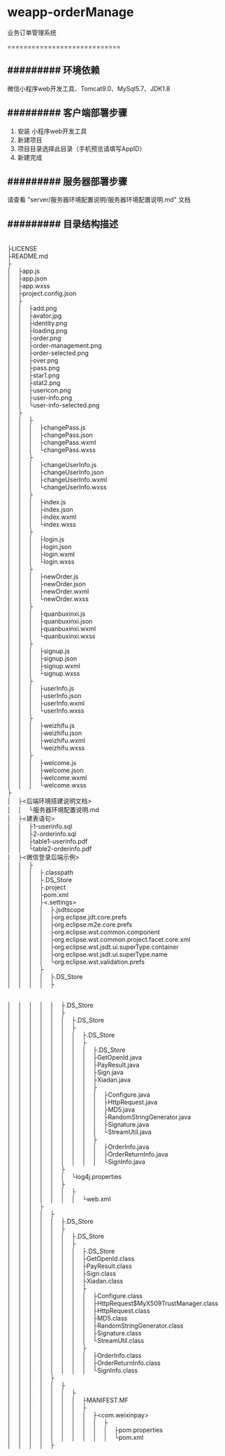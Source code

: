 # weapp-orderManage
业务订单管理系统

============================



## ######### 环境依赖
微信小程序web开发工具、Tomcat9.0、MySql5.7、JDK1.8

## ######### 客户端部署步骤
1. 安装 小程序web开发工具
2. 新建项目
3. 项目目录选择此目录（手机预览请填写AppID）
4. 新建完成

## ######### 服务器部署步骤
请查看 "server/服务器环境配置说明/服务器环境配置说明.md" 文档


## ######### 目录结构描述
> <weapp-orderManage>
<br>├LICENSE
<br>├README.md
<br>├<client>
<br>│&nbsp;&nbsp;&nbsp;&nbsp;├app.js
<br>│&nbsp;&nbsp;&nbsp;&nbsp;├app.json
<br>│&nbsp;&nbsp;&nbsp;&nbsp;├app.wxss
<br>│&nbsp;&nbsp;&nbsp;&nbsp;├project.config.json
<br>│&nbsp;&nbsp;&nbsp;&nbsp;├<images>
<br>│&nbsp;&nbsp;&nbsp;&nbsp;│&nbsp;&nbsp;&nbsp;&nbsp;├add.png
<br>│&nbsp;&nbsp;&nbsp;&nbsp;│&nbsp;&nbsp;&nbsp;&nbsp;├avator.jpg
<br>│&nbsp;&nbsp;&nbsp;&nbsp;│&nbsp;&nbsp;&nbsp;&nbsp;├identity.png
<br>│&nbsp;&nbsp;&nbsp;&nbsp;│&nbsp;&nbsp;&nbsp;&nbsp;├loading.png
<br>│&nbsp;&nbsp;&nbsp;&nbsp;│&nbsp;&nbsp;&nbsp;&nbsp;├order.png
<br>│&nbsp;&nbsp;&nbsp;&nbsp;│&nbsp;&nbsp;&nbsp;&nbsp;├order-management.png
<br>│&nbsp;&nbsp;&nbsp;&nbsp;│&nbsp;&nbsp;&nbsp;&nbsp;├order-selected.png
<br>│&nbsp;&nbsp;&nbsp;&nbsp;│&nbsp;&nbsp;&nbsp;&nbsp;├over.png
<br>│&nbsp;&nbsp;&nbsp;&nbsp;│&nbsp;&nbsp;&nbsp;&nbsp;├pass.png
<br>│&nbsp;&nbsp;&nbsp;&nbsp;│&nbsp;&nbsp;&nbsp;&nbsp;├star1.png
<br>│&nbsp;&nbsp;&nbsp;&nbsp;│&nbsp;&nbsp;&nbsp;&nbsp;├stat2.png
<br>│&nbsp;&nbsp;&nbsp;&nbsp;│&nbsp;&nbsp;&nbsp;&nbsp;├usericon.png
<br>│&nbsp;&nbsp;&nbsp;&nbsp;│&nbsp;&nbsp;&nbsp;&nbsp;├user-info.png
<br>│&nbsp;&nbsp;&nbsp;&nbsp;│&nbsp;&nbsp;&nbsp;&nbsp;└user-info-selected.png
<br>│&nbsp;&nbsp;&nbsp;&nbsp;├<pages>
<br>│&nbsp;&nbsp;&nbsp;&nbsp;│&nbsp;&nbsp;&nbsp;&nbsp;├<changePass>
<br>│&nbsp;&nbsp;&nbsp;&nbsp;│&nbsp;&nbsp;&nbsp;&nbsp;│&nbsp;&nbsp;&nbsp;&nbsp;├changePass.js
<br>│&nbsp;&nbsp;&nbsp;&nbsp;│&nbsp;&nbsp;&nbsp;&nbsp;│&nbsp;&nbsp;&nbsp;&nbsp;├changePass.json
<br>│&nbsp;&nbsp;&nbsp;&nbsp;│&nbsp;&nbsp;&nbsp;&nbsp;│&nbsp;&nbsp;&nbsp;&nbsp;├changePass.wxml
<br>│&nbsp;&nbsp;&nbsp;&nbsp;│&nbsp;&nbsp;&nbsp;&nbsp;│&nbsp;&nbsp;&nbsp;&nbsp;└changePass.wxss
<br>│&nbsp;&nbsp;&nbsp;&nbsp;│&nbsp;&nbsp;&nbsp;&nbsp;├<changeUserInfo>
<br>│&nbsp;&nbsp;&nbsp;&nbsp;│&nbsp;&nbsp;&nbsp;&nbsp;│&nbsp;&nbsp;&nbsp;&nbsp;├changeUserInfo.js
<br>│&nbsp;&nbsp;&nbsp;&nbsp;│&nbsp;&nbsp;&nbsp;&nbsp;│&nbsp;&nbsp;&nbsp;&nbsp;├changeUserInfo.json
<br>│&nbsp;&nbsp;&nbsp;&nbsp;│&nbsp;&nbsp;&nbsp;&nbsp;│&nbsp;&nbsp;&nbsp;&nbsp;├changeUserInfo.wxml
<br>│&nbsp;&nbsp;&nbsp;&nbsp;│&nbsp;&nbsp;&nbsp;&nbsp;│&nbsp;&nbsp;&nbsp;&nbsp;└changeUserInfo.wxss
<br>│&nbsp;&nbsp;&nbsp;&nbsp;│&nbsp;&nbsp;&nbsp;&nbsp;├<index>
<br>│&nbsp;&nbsp;&nbsp;&nbsp;│&nbsp;&nbsp;&nbsp;&nbsp;│&nbsp;&nbsp;&nbsp;&nbsp;├index.js
<br>│&nbsp;&nbsp;&nbsp;&nbsp;│&nbsp;&nbsp;&nbsp;&nbsp;│&nbsp;&nbsp;&nbsp;&nbsp;├index.json
<br>│&nbsp;&nbsp;&nbsp;&nbsp;│&nbsp;&nbsp;&nbsp;&nbsp;│&nbsp;&nbsp;&nbsp;&nbsp;├index.wxml
<br>│&nbsp;&nbsp;&nbsp;&nbsp;│&nbsp;&nbsp;&nbsp;&nbsp;│&nbsp;&nbsp;&nbsp;&nbsp;└index.wxss
<br>│&nbsp;&nbsp;&nbsp;&nbsp;│&nbsp;&nbsp;&nbsp;&nbsp;├<login>
<br>│&nbsp;&nbsp;&nbsp;&nbsp;│&nbsp;&nbsp;&nbsp;&nbsp;│&nbsp;&nbsp;&nbsp;&nbsp;├login.js
<br>│&nbsp;&nbsp;&nbsp;&nbsp;│&nbsp;&nbsp;&nbsp;&nbsp;│&nbsp;&nbsp;&nbsp;&nbsp;├login.json
<br>│&nbsp;&nbsp;&nbsp;&nbsp;│&nbsp;&nbsp;&nbsp;&nbsp;│&nbsp;&nbsp;&nbsp;&nbsp;├login.wxml
<br>│&nbsp;&nbsp;&nbsp;&nbsp;│&nbsp;&nbsp;&nbsp;&nbsp;│&nbsp;&nbsp;&nbsp;&nbsp;└login.wxss
<br>│&nbsp;&nbsp;&nbsp;&nbsp;│&nbsp;&nbsp;&nbsp;&nbsp;├<newOrder>
<br>│&nbsp;&nbsp;&nbsp;&nbsp;│&nbsp;&nbsp;&nbsp;&nbsp;│&nbsp;&nbsp;&nbsp;&nbsp;├newOrder.js
<br>│&nbsp;&nbsp;&nbsp;&nbsp;│&nbsp;&nbsp;&nbsp;&nbsp;│&nbsp;&nbsp;&nbsp;&nbsp;├newOrder.json
<br>│&nbsp;&nbsp;&nbsp;&nbsp;│&nbsp;&nbsp;&nbsp;&nbsp;│&nbsp;&nbsp;&nbsp;&nbsp;├newOrder.wxml
<br>│&nbsp;&nbsp;&nbsp;&nbsp;│&nbsp;&nbsp;&nbsp;&nbsp;│&nbsp;&nbsp;&nbsp;&nbsp;└newOrder.wxss
<br>│&nbsp;&nbsp;&nbsp;&nbsp;│&nbsp;&nbsp;&nbsp;&nbsp;├<quanbuxinxi>
<br>│&nbsp;&nbsp;&nbsp;&nbsp;│&nbsp;&nbsp;&nbsp;&nbsp;│&nbsp;&nbsp;&nbsp;&nbsp;├quanbuxinxi.js
<br>│&nbsp;&nbsp;&nbsp;&nbsp;│&nbsp;&nbsp;&nbsp;&nbsp;│&nbsp;&nbsp;&nbsp;&nbsp;├quanbuxinxi.json
<br>│&nbsp;&nbsp;&nbsp;&nbsp;│&nbsp;&nbsp;&nbsp;&nbsp;│&nbsp;&nbsp;&nbsp;&nbsp;├quanbuxinxi.wxml
<br>│&nbsp;&nbsp;&nbsp;&nbsp;│&nbsp;&nbsp;&nbsp;&nbsp;│&nbsp;&nbsp;&nbsp;&nbsp;└quanbuxinxi.wxss
<br>│&nbsp;&nbsp;&nbsp;&nbsp;│&nbsp;&nbsp;&nbsp;&nbsp;├<signup>
<br>│&nbsp;&nbsp;&nbsp;&nbsp;│&nbsp;&nbsp;&nbsp;&nbsp;│&nbsp;&nbsp;&nbsp;&nbsp;├signup.js
<br>│&nbsp;&nbsp;&nbsp;&nbsp;│&nbsp;&nbsp;&nbsp;&nbsp;│&nbsp;&nbsp;&nbsp;&nbsp;├signup.json
<br>│&nbsp;&nbsp;&nbsp;&nbsp;│&nbsp;&nbsp;&nbsp;&nbsp;│&nbsp;&nbsp;&nbsp;&nbsp;├signup.wxml
<br>│&nbsp;&nbsp;&nbsp;&nbsp;│&nbsp;&nbsp;&nbsp;&nbsp;│&nbsp;&nbsp;&nbsp;&nbsp;└signup.wxss
<br>│&nbsp;&nbsp;&nbsp;&nbsp;│&nbsp;&nbsp;&nbsp;&nbsp;├<userInfo>
<br>│&nbsp;&nbsp;&nbsp;&nbsp;│&nbsp;&nbsp;&nbsp;&nbsp;│&nbsp;&nbsp;&nbsp;&nbsp;├userInfo.js
<br>│&nbsp;&nbsp;&nbsp;&nbsp;│&nbsp;&nbsp;&nbsp;&nbsp;│&nbsp;&nbsp;&nbsp;&nbsp;├userInfo.json
<br>│&nbsp;&nbsp;&nbsp;&nbsp;│&nbsp;&nbsp;&nbsp;&nbsp;│&nbsp;&nbsp;&nbsp;&nbsp;├userInfo.wxml
<br>│&nbsp;&nbsp;&nbsp;&nbsp;│&nbsp;&nbsp;&nbsp;&nbsp;│&nbsp;&nbsp;&nbsp;&nbsp;└userInfo.wxss
<br>│&nbsp;&nbsp;&nbsp;&nbsp;│&nbsp;&nbsp;&nbsp;&nbsp;├<weizhifu>
<br>│&nbsp;&nbsp;&nbsp;&nbsp;│&nbsp;&nbsp;&nbsp;&nbsp;│&nbsp;&nbsp;&nbsp;&nbsp;├weizhifu.js
<br>│&nbsp;&nbsp;&nbsp;&nbsp;│&nbsp;&nbsp;&nbsp;&nbsp;│&nbsp;&nbsp;&nbsp;&nbsp;├weizhifu.json
<br>│&nbsp;&nbsp;&nbsp;&nbsp;│&nbsp;&nbsp;&nbsp;&nbsp;│&nbsp;&nbsp;&nbsp;&nbsp;├weizhifu.wxml
<br>│&nbsp;&nbsp;&nbsp;&nbsp;│&nbsp;&nbsp;&nbsp;&nbsp;│&nbsp;&nbsp;&nbsp;&nbsp;└weizhifu.wxss
<br>│&nbsp;&nbsp;&nbsp;&nbsp;│&nbsp;&nbsp;&nbsp;&nbsp;├<welcome>
<br>│&nbsp;&nbsp;&nbsp;&nbsp;│&nbsp;&nbsp;&nbsp;&nbsp;│&nbsp;&nbsp;&nbsp;&nbsp;├welcome.js
<br>│&nbsp;&nbsp;&nbsp;&nbsp;│&nbsp;&nbsp;&nbsp;&nbsp;│&nbsp;&nbsp;&nbsp;&nbsp;├welcome.json
<br>│&nbsp;&nbsp;&nbsp;&nbsp;│&nbsp;&nbsp;&nbsp;&nbsp;│&nbsp;&nbsp;&nbsp;&nbsp;├welcome.wxml
<br>│&nbsp;&nbsp;&nbsp;&nbsp;│&nbsp;&nbsp;&nbsp;&nbsp;│&nbsp;&nbsp;&nbsp;&nbsp;└welcome.wxss
<br>├<server>
<br>│&nbsp;&nbsp;&nbsp;&nbsp;├<后端环境搭建说明文档>
<br>│&nbsp;&nbsp;&nbsp;&nbsp;│&nbsp;&nbsp;&nbsp;&nbsp;└服务器环境配置说明.md
<br>│&nbsp;&nbsp;&nbsp;&nbsp;├<建表语句>
<br>│&nbsp;&nbsp;&nbsp;&nbsp;│&nbsp;&nbsp;&nbsp;&nbsp;├1-userinfo.sql
<br>│&nbsp;&nbsp;&nbsp;&nbsp;│&nbsp;&nbsp;&nbsp;&nbsp;├2-orderinfo.sql
<br>│&nbsp;&nbsp;&nbsp;&nbsp;│&nbsp;&nbsp;&nbsp;&nbsp;├table1-userinfo.pdf
<br>│&nbsp;&nbsp;&nbsp;&nbsp;│&nbsp;&nbsp;&nbsp;&nbsp;└table2-orderinfo.pdf
<br>│&nbsp;&nbsp;&nbsp;&nbsp;├<微信登录后端示例>
<br>│&nbsp;&nbsp;&nbsp;&nbsp;│&nbsp;&nbsp;&nbsp;&nbsp;├<weixinpay>
<br>│&nbsp;&nbsp;&nbsp;&nbsp;│&nbsp;&nbsp;&nbsp;&nbsp;│&nbsp;&nbsp;&nbsp;&nbsp;├.classpath
<br>│&nbsp;&nbsp;&nbsp;&nbsp;│&nbsp;&nbsp;&nbsp;&nbsp;│&nbsp;&nbsp;&nbsp;&nbsp;├.DS_Store
<br>│&nbsp;&nbsp;&nbsp;&nbsp;│&nbsp;&nbsp;&nbsp;&nbsp;│&nbsp;&nbsp;&nbsp;&nbsp;├.project
<br>│&nbsp;&nbsp;&nbsp;&nbsp;│&nbsp;&nbsp;&nbsp;&nbsp;│&nbsp;&nbsp;&nbsp;&nbsp;├pom.xml
<br>│&nbsp;&nbsp;&nbsp;&nbsp;│&nbsp;&nbsp;&nbsp;&nbsp;│&nbsp;&nbsp;&nbsp;&nbsp;├<.settings>
<br>│&nbsp;&nbsp;&nbsp;&nbsp;│&nbsp;&nbsp;&nbsp;&nbsp;│&nbsp;&nbsp;&nbsp;&nbsp;│&nbsp;&nbsp;&nbsp;&nbsp;├.jsdtscope
<br>│&nbsp;&nbsp;&nbsp;&nbsp;│&nbsp;&nbsp;&nbsp;&nbsp;│&nbsp;&nbsp;&nbsp;&nbsp;│&nbsp;&nbsp;&nbsp;&nbsp;├org.eclipse.jdt.core.prefs
<br>│&nbsp;&nbsp;&nbsp;&nbsp;│&nbsp;&nbsp;&nbsp;&nbsp;│&nbsp;&nbsp;&nbsp;&nbsp;│&nbsp;&nbsp;&nbsp;&nbsp;├org.eclipse.m2e.core.prefs
<br>│&nbsp;&nbsp;&nbsp;&nbsp;│&nbsp;&nbsp;&nbsp;&nbsp;│&nbsp;&nbsp;&nbsp;&nbsp;│&nbsp;&nbsp;&nbsp;&nbsp;├org.eclipse.wst.common.component
<br>│&nbsp;&nbsp;&nbsp;&nbsp;│&nbsp;&nbsp;&nbsp;&nbsp;│&nbsp;&nbsp;&nbsp;&nbsp;│&nbsp;&nbsp;&nbsp;&nbsp;├org.eclipse.wst.common.project.facet.core.xml
<br>│&nbsp;&nbsp;&nbsp;&nbsp;│&nbsp;&nbsp;&nbsp;&nbsp;│&nbsp;&nbsp;&nbsp;&nbsp;│&nbsp;&nbsp;&nbsp;&nbsp;├org.eclipse.wst.jsdt.ui.superType.container
<br>│&nbsp;&nbsp;&nbsp;&nbsp;│&nbsp;&nbsp;&nbsp;&nbsp;│&nbsp;&nbsp;&nbsp;&nbsp;│&nbsp;&nbsp;&nbsp;&nbsp;├org.eclipse.wst.jsdt.ui.superType.name
<br>│&nbsp;&nbsp;&nbsp;&nbsp;│&nbsp;&nbsp;&nbsp;&nbsp;│&nbsp;&nbsp;&nbsp;&nbsp;│&nbsp;&nbsp;&nbsp;&nbsp;└org.eclipse.wst.validation.prefs
<br>│&nbsp;&nbsp;&nbsp;&nbsp;│&nbsp;&nbsp;&nbsp;&nbsp;│&nbsp;&nbsp;&nbsp;&nbsp;├<src>
<br>│&nbsp;&nbsp;&nbsp;&nbsp;│&nbsp;&nbsp;&nbsp;&nbsp;│&nbsp;&nbsp;&nbsp;&nbsp;│&nbsp;&nbsp;&nbsp;&nbsp;├.DS_Store
<br>│&nbsp;&nbsp;&nbsp;&nbsp;│&nbsp;&nbsp;&nbsp;&nbsp;│&nbsp;&nbsp;&nbsp;&nbsp;│&nbsp;&nbsp;&nbsp;&nbsp;├<main>
<br>│&nbsp;&nbsp;&nbsp;&nbsp;│&nbsp;&nbsp;&nbsp;&nbsp;│&nbsp;&nbsp;&nbsp;&nbsp;│&nbsp;&nbsp;&nbsp;&nbsp;│&nbsp;&nbsp;&nbsp;&nbsp;├.DS_Store
<br>│&nbsp;&nbsp;&nbsp;&nbsp;│&nbsp;&nbsp;&nbsp;&nbsp;│&nbsp;&nbsp;&nbsp;&nbsp;│&nbsp;&nbsp;&nbsp;&nbsp;│&nbsp;&nbsp;&nbsp;&nbsp;├<java>
<br>│&nbsp;&nbsp;&nbsp;&nbsp;│&nbsp;&nbsp;&nbsp;&nbsp;│&nbsp;&nbsp;&nbsp;&nbsp;│&nbsp;&nbsp;&nbsp;&nbsp;│&nbsp;&nbsp;&nbsp;&nbsp;│&nbsp;&nbsp;&nbsp;&nbsp;├.DS_Store
<br>│&nbsp;&nbsp;&nbsp;&nbsp;│&nbsp;&nbsp;&nbsp;&nbsp;│&nbsp;&nbsp;&nbsp;&nbsp;│&nbsp;&nbsp;&nbsp;&nbsp;│&nbsp;&nbsp;&nbsp;&nbsp;│&nbsp;&nbsp;&nbsp;&nbsp;├<com>
<br>│&nbsp;&nbsp;&nbsp;&nbsp;│&nbsp;&nbsp;&nbsp;&nbsp;│&nbsp;&nbsp;&nbsp;&nbsp;│&nbsp;&nbsp;&nbsp;&nbsp;│&nbsp;&nbsp;&nbsp;&nbsp;│&nbsp;&nbsp;&nbsp;&nbsp;│&nbsp;&nbsp;&nbsp;&nbsp;├.DS_Store
<br>│&nbsp;&nbsp;&nbsp;&nbsp;│&nbsp;&nbsp;&nbsp;&nbsp;│&nbsp;&nbsp;&nbsp;&nbsp;│&nbsp;&nbsp;&nbsp;&nbsp;│&nbsp;&nbsp;&nbsp;&nbsp;│&nbsp;&nbsp;&nbsp;&nbsp;│&nbsp;&nbsp;&nbsp;&nbsp;├<weixinpay>
<br>│&nbsp;&nbsp;&nbsp;&nbsp;│&nbsp;&nbsp;&nbsp;&nbsp;│&nbsp;&nbsp;&nbsp;&nbsp;│&nbsp;&nbsp;&nbsp;&nbsp;│&nbsp;&nbsp;&nbsp;&nbsp;│&nbsp;&nbsp;&nbsp;&nbsp;│&nbsp;&nbsp;&nbsp;&nbsp;│&nbsp;&nbsp;&nbsp;&nbsp;├.DS_Store
<br>│&nbsp;&nbsp;&nbsp;&nbsp;│&nbsp;&nbsp;&nbsp;&nbsp;│&nbsp;&nbsp;&nbsp;&nbsp;│&nbsp;&nbsp;&nbsp;&nbsp;│&nbsp;&nbsp;&nbsp;&nbsp;│&nbsp;&nbsp;&nbsp;&nbsp;│&nbsp;&nbsp;&nbsp;&nbsp;│&nbsp;&nbsp;&nbsp;&nbsp;├GetOpenId.java
<br>│&nbsp;&nbsp;&nbsp;&nbsp;│&nbsp;&nbsp;&nbsp;&nbsp;│&nbsp;&nbsp;&nbsp;&nbsp;│&nbsp;&nbsp;&nbsp;&nbsp;│&nbsp;&nbsp;&nbsp;&nbsp;│&nbsp;&nbsp;&nbsp;&nbsp;│&nbsp;&nbsp;&nbsp;&nbsp;│&nbsp;&nbsp;&nbsp;&nbsp;├PayResult.java
<br>│&nbsp;&nbsp;&nbsp;&nbsp;│&nbsp;&nbsp;&nbsp;&nbsp;│&nbsp;&nbsp;&nbsp;&nbsp;│&nbsp;&nbsp;&nbsp;&nbsp;│&nbsp;&nbsp;&nbsp;&nbsp;│&nbsp;&nbsp;&nbsp;&nbsp;│&nbsp;&nbsp;&nbsp;&nbsp;│&nbsp;&nbsp;&nbsp;&nbsp;├Sign.java
<br>│&nbsp;&nbsp;&nbsp;&nbsp;│&nbsp;&nbsp;&nbsp;&nbsp;│&nbsp;&nbsp;&nbsp;&nbsp;│&nbsp;&nbsp;&nbsp;&nbsp;│&nbsp;&nbsp;&nbsp;&nbsp;│&nbsp;&nbsp;&nbsp;&nbsp;│&nbsp;&nbsp;&nbsp;&nbsp;│&nbsp;&nbsp;&nbsp;&nbsp;├Xiadan.java
<br>│&nbsp;&nbsp;&nbsp;&nbsp;│&nbsp;&nbsp;&nbsp;&nbsp;│&nbsp;&nbsp;&nbsp;&nbsp;│&nbsp;&nbsp;&nbsp;&nbsp;│&nbsp;&nbsp;&nbsp;&nbsp;│&nbsp;&nbsp;&nbsp;&nbsp;│&nbsp;&nbsp;&nbsp;&nbsp;│&nbsp;&nbsp;&nbsp;&nbsp;├<common>
<br>│&nbsp;&nbsp;&nbsp;&nbsp;│&nbsp;&nbsp;&nbsp;&nbsp;│&nbsp;&nbsp;&nbsp;&nbsp;│&nbsp;&nbsp;&nbsp;&nbsp;│&nbsp;&nbsp;&nbsp;&nbsp;│&nbsp;&nbsp;&nbsp;&nbsp;│&nbsp;&nbsp;&nbsp;&nbsp;│&nbsp;&nbsp;&nbsp;&nbsp;│&nbsp;&nbsp;&nbsp;&nbsp;├Configure.java
<br>│&nbsp;&nbsp;&nbsp;&nbsp;│&nbsp;&nbsp;&nbsp;&nbsp;│&nbsp;&nbsp;&nbsp;&nbsp;│&nbsp;&nbsp;&nbsp;&nbsp;│&nbsp;&nbsp;&nbsp;&nbsp;│&nbsp;&nbsp;&nbsp;&nbsp;│&nbsp;&nbsp;&nbsp;&nbsp;│&nbsp;&nbsp;&nbsp;&nbsp;│&nbsp;&nbsp;&nbsp;&nbsp;├HttpRequest.java
<br>│&nbsp;&nbsp;&nbsp;&nbsp;│&nbsp;&nbsp;&nbsp;&nbsp;│&nbsp;&nbsp;&nbsp;&nbsp;│&nbsp;&nbsp;&nbsp;&nbsp;│&nbsp;&nbsp;&nbsp;&nbsp;│&nbsp;&nbsp;&nbsp;&nbsp;│&nbsp;&nbsp;&nbsp;&nbsp;│&nbsp;&nbsp;&nbsp;&nbsp;│&nbsp;&nbsp;&nbsp;&nbsp;├MD5.java
<br>│&nbsp;&nbsp;&nbsp;&nbsp;│&nbsp;&nbsp;&nbsp;&nbsp;│&nbsp;&nbsp;&nbsp;&nbsp;│&nbsp;&nbsp;&nbsp;&nbsp;│&nbsp;&nbsp;&nbsp;&nbsp;│&nbsp;&nbsp;&nbsp;&nbsp;│&nbsp;&nbsp;&nbsp;&nbsp;│&nbsp;&nbsp;&nbsp;&nbsp;│&nbsp;&nbsp;&nbsp;&nbsp;├RandomStringGenerator.java
<br>│&nbsp;&nbsp;&nbsp;&nbsp;│&nbsp;&nbsp;&nbsp;&nbsp;│&nbsp;&nbsp;&nbsp;&nbsp;│&nbsp;&nbsp;&nbsp;&nbsp;│&nbsp;&nbsp;&nbsp;&nbsp;│&nbsp;&nbsp;&nbsp;&nbsp;│&nbsp;&nbsp;&nbsp;&nbsp;│&nbsp;&nbsp;&nbsp;&nbsp;│&nbsp;&nbsp;&nbsp;&nbsp;├Signature.java
<br>│&nbsp;&nbsp;&nbsp;&nbsp;│&nbsp;&nbsp;&nbsp;&nbsp;│&nbsp;&nbsp;&nbsp;&nbsp;│&nbsp;&nbsp;&nbsp;&nbsp;│&nbsp;&nbsp;&nbsp;&nbsp;│&nbsp;&nbsp;&nbsp;&nbsp;│&nbsp;&nbsp;&nbsp;&nbsp;│&nbsp;&nbsp;&nbsp;&nbsp;│&nbsp;&nbsp;&nbsp;&nbsp;└StreamUtil.java
<br>│&nbsp;&nbsp;&nbsp;&nbsp;│&nbsp;&nbsp;&nbsp;&nbsp;│&nbsp;&nbsp;&nbsp;&nbsp;│&nbsp;&nbsp;&nbsp;&nbsp;│&nbsp;&nbsp;&nbsp;&nbsp;│&nbsp;&nbsp;&nbsp;&nbsp;│&nbsp;&nbsp;&nbsp;&nbsp;│&nbsp;&nbsp;&nbsp;&nbsp;├<model>
<br>│&nbsp;&nbsp;&nbsp;&nbsp;│&nbsp;&nbsp;&nbsp;&nbsp;│&nbsp;&nbsp;&nbsp;&nbsp;│&nbsp;&nbsp;&nbsp;&nbsp;│&nbsp;&nbsp;&nbsp;&nbsp;│&nbsp;&nbsp;&nbsp;&nbsp;│&nbsp;&nbsp;&nbsp;&nbsp;│&nbsp;&nbsp;&nbsp;&nbsp;│&nbsp;&nbsp;&nbsp;&nbsp;├OrderInfo.java
<br>│&nbsp;&nbsp;&nbsp;&nbsp;│&nbsp;&nbsp;&nbsp;&nbsp;│&nbsp;&nbsp;&nbsp;&nbsp;│&nbsp;&nbsp;&nbsp;&nbsp;│&nbsp;&nbsp;&nbsp;&nbsp;│&nbsp;&nbsp;&nbsp;&nbsp;│&nbsp;&nbsp;&nbsp;&nbsp;│&nbsp;&nbsp;&nbsp;&nbsp;│&nbsp;&nbsp;&nbsp;&nbsp;├OrderReturnInfo.java
<br>│&nbsp;&nbsp;&nbsp;&nbsp;│&nbsp;&nbsp;&nbsp;&nbsp;│&nbsp;&nbsp;&nbsp;&nbsp;│&nbsp;&nbsp;&nbsp;&nbsp;│&nbsp;&nbsp;&nbsp;&nbsp;│&nbsp;&nbsp;&nbsp;&nbsp;│&nbsp;&nbsp;&nbsp;&nbsp;│&nbsp;&nbsp;&nbsp;&nbsp;│&nbsp;&nbsp;&nbsp;&nbsp;└SignInfo.java
<br>│&nbsp;&nbsp;&nbsp;&nbsp;│&nbsp;&nbsp;&nbsp;&nbsp;│&nbsp;&nbsp;&nbsp;&nbsp;│&nbsp;&nbsp;&nbsp;&nbsp;│&nbsp;&nbsp;&nbsp;&nbsp;├<resources>
<br>│&nbsp;&nbsp;&nbsp;&nbsp;│&nbsp;&nbsp;&nbsp;&nbsp;│&nbsp;&nbsp;&nbsp;&nbsp;│&nbsp;&nbsp;&nbsp;&nbsp;│&nbsp;&nbsp;&nbsp;&nbsp;│&nbsp;&nbsp;&nbsp;&nbsp;└log4j.properties
<br>│&nbsp;&nbsp;&nbsp;&nbsp;│&nbsp;&nbsp;&nbsp;&nbsp;│&nbsp;&nbsp;&nbsp;&nbsp;│&nbsp;&nbsp;&nbsp;&nbsp;│&nbsp;&nbsp;&nbsp;&nbsp;├<webapp>
<br>│&nbsp;&nbsp;&nbsp;&nbsp;│&nbsp;&nbsp;&nbsp;&nbsp;│&nbsp;&nbsp;&nbsp;&nbsp;│&nbsp;&nbsp;&nbsp;&nbsp;│&nbsp;&nbsp;&nbsp;&nbsp;│&nbsp;&nbsp;&nbsp;&nbsp;├<WEB-INF>
<br>│&nbsp;&nbsp;&nbsp;&nbsp;│&nbsp;&nbsp;&nbsp;&nbsp;│&nbsp;&nbsp;&nbsp;&nbsp;│&nbsp;&nbsp;&nbsp;&nbsp;│&nbsp;&nbsp;&nbsp;&nbsp;│&nbsp;&nbsp;&nbsp;&nbsp;│&nbsp;&nbsp;&nbsp;&nbsp;└web.xml
<br>│&nbsp;&nbsp;&nbsp;&nbsp;│&nbsp;&nbsp;&nbsp;&nbsp;│&nbsp;&nbsp;&nbsp;&nbsp;├<target>
<br>│&nbsp;&nbsp;&nbsp;&nbsp;│&nbsp;&nbsp;&nbsp;&nbsp;│&nbsp;&nbsp;&nbsp;&nbsp;│&nbsp;&nbsp;&nbsp;&nbsp;├<classes>
<br>│&nbsp;&nbsp;&nbsp;&nbsp;│&nbsp;&nbsp;&nbsp;&nbsp;│&nbsp;&nbsp;&nbsp;&nbsp;│&nbsp;&nbsp;&nbsp;&nbsp;│&nbsp;&nbsp;&nbsp;&nbsp;├.DS_Store
<br>│&nbsp;&nbsp;&nbsp;&nbsp;│&nbsp;&nbsp;&nbsp;&nbsp;│&nbsp;&nbsp;&nbsp;&nbsp;│&nbsp;&nbsp;&nbsp;&nbsp;│&nbsp;&nbsp;&nbsp;&nbsp;├<com>
<br>│&nbsp;&nbsp;&nbsp;&nbsp;│&nbsp;&nbsp;&nbsp;&nbsp;│&nbsp;&nbsp;&nbsp;&nbsp;│&nbsp;&nbsp;&nbsp;&nbsp;│&nbsp;&nbsp;&nbsp;&nbsp;│&nbsp;&nbsp;&nbsp;&nbsp;├.DS_Store
<br>│&nbsp;&nbsp;&nbsp;&nbsp;│&nbsp;&nbsp;&nbsp;&nbsp;│&nbsp;&nbsp;&nbsp;&nbsp;│&nbsp;&nbsp;&nbsp;&nbsp;│&nbsp;&nbsp;&nbsp;&nbsp;│&nbsp;&nbsp;&nbsp;&nbsp;├<weixinpay>
<br>│&nbsp;&nbsp;&nbsp;&nbsp;│&nbsp;&nbsp;&nbsp;&nbsp;│&nbsp;&nbsp;&nbsp;&nbsp;│&nbsp;&nbsp;&nbsp;&nbsp;│&nbsp;&nbsp;&nbsp;&nbsp;│&nbsp;&nbsp;&nbsp;&nbsp;│&nbsp;&nbsp;&nbsp;&nbsp;├.DS_Store
<br>│&nbsp;&nbsp;&nbsp;&nbsp;│&nbsp;&nbsp;&nbsp;&nbsp;│&nbsp;&nbsp;&nbsp;&nbsp;│&nbsp;&nbsp;&nbsp;&nbsp;│&nbsp;&nbsp;&nbsp;&nbsp;│&nbsp;&nbsp;&nbsp;&nbsp;│&nbsp;&nbsp;&nbsp;&nbsp;├GetOpenId.class
<br>│&nbsp;&nbsp;&nbsp;&nbsp;│&nbsp;&nbsp;&nbsp;&nbsp;│&nbsp;&nbsp;&nbsp;&nbsp;│&nbsp;&nbsp;&nbsp;&nbsp;│&nbsp;&nbsp;&nbsp;&nbsp;│&nbsp;&nbsp;&nbsp;&nbsp;│&nbsp;&nbsp;&nbsp;&nbsp;├PayResult.class
<br>│&nbsp;&nbsp;&nbsp;&nbsp;│&nbsp;&nbsp;&nbsp;&nbsp;│&nbsp;&nbsp;&nbsp;&nbsp;│&nbsp;&nbsp;&nbsp;&nbsp;│&nbsp;&nbsp;&nbsp;&nbsp;│&nbsp;&nbsp;&nbsp;&nbsp;│&nbsp;&nbsp;&nbsp;&nbsp;├Sign.class
<br>│&nbsp;&nbsp;&nbsp;&nbsp;│&nbsp;&nbsp;&nbsp;&nbsp;│&nbsp;&nbsp;&nbsp;&nbsp;│&nbsp;&nbsp;&nbsp;&nbsp;│&nbsp;&nbsp;&nbsp;&nbsp;│&nbsp;&nbsp;&nbsp;&nbsp;│&nbsp;&nbsp;&nbsp;&nbsp;├Xiadan.class
<br>│&nbsp;&nbsp;&nbsp;&nbsp;│&nbsp;&nbsp;&nbsp;&nbsp;│&nbsp;&nbsp;&nbsp;&nbsp;│&nbsp;&nbsp;&nbsp;&nbsp;│&nbsp;&nbsp;&nbsp;&nbsp;│&nbsp;&nbsp;&nbsp;&nbsp;│&nbsp;&nbsp;&nbsp;&nbsp;├<common>
<br>│&nbsp;&nbsp;&nbsp;&nbsp;│&nbsp;&nbsp;&nbsp;&nbsp;│&nbsp;&nbsp;&nbsp;&nbsp;│&nbsp;&nbsp;&nbsp;&nbsp;│&nbsp;&nbsp;&nbsp;&nbsp;│&nbsp;&nbsp;&nbsp;&nbsp;│&nbsp;&nbsp;&nbsp;&nbsp;│&nbsp;&nbsp;&nbsp;&nbsp;├Configure.class
<br>│&nbsp;&nbsp;&nbsp;&nbsp;│&nbsp;&nbsp;&nbsp;&nbsp;│&nbsp;&nbsp;&nbsp;&nbsp;│&nbsp;&nbsp;&nbsp;&nbsp;│&nbsp;&nbsp;&nbsp;&nbsp;│&nbsp;&nbsp;&nbsp;&nbsp;│&nbsp;&nbsp;&nbsp;&nbsp;│&nbsp;&nbsp;&nbsp;&nbsp;├HttpRequest$MyX509TrustManager.class
<br>│&nbsp;&nbsp;&nbsp;&nbsp;│&nbsp;&nbsp;&nbsp;&nbsp;│&nbsp;&nbsp;&nbsp;&nbsp;│&nbsp;&nbsp;&nbsp;&nbsp;│&nbsp;&nbsp;&nbsp;&nbsp;│&nbsp;&nbsp;&nbsp;&nbsp;│&nbsp;&nbsp;&nbsp;&nbsp;│&nbsp;&nbsp;&nbsp;&nbsp;├HttpRequest.class
<br>│&nbsp;&nbsp;&nbsp;&nbsp;│&nbsp;&nbsp;&nbsp;&nbsp;│&nbsp;&nbsp;&nbsp;&nbsp;│&nbsp;&nbsp;&nbsp;&nbsp;│&nbsp;&nbsp;&nbsp;&nbsp;│&nbsp;&nbsp;&nbsp;&nbsp;│&nbsp;&nbsp;&nbsp;&nbsp;│&nbsp;&nbsp;&nbsp;&nbsp;├MD5.class
<br>│&nbsp;&nbsp;&nbsp;&nbsp;│&nbsp;&nbsp;&nbsp;&nbsp;│&nbsp;&nbsp;&nbsp;&nbsp;│&nbsp;&nbsp;&nbsp;&nbsp;│&nbsp;&nbsp;&nbsp;&nbsp;│&nbsp;&nbsp;&nbsp;&nbsp;│&nbsp;&nbsp;&nbsp;&nbsp;│&nbsp;&nbsp;&nbsp;&nbsp;├RandomStringGenerator.class
<br>│&nbsp;&nbsp;&nbsp;&nbsp;│&nbsp;&nbsp;&nbsp;&nbsp;│&nbsp;&nbsp;&nbsp;&nbsp;│&nbsp;&nbsp;&nbsp;&nbsp;│&nbsp;&nbsp;&nbsp;&nbsp;│&nbsp;&nbsp;&nbsp;&nbsp;│&nbsp;&nbsp;&nbsp;&nbsp;│&nbsp;&nbsp;&nbsp;&nbsp;├Signature.class
<br>│&nbsp;&nbsp;&nbsp;&nbsp;│&nbsp;&nbsp;&nbsp;&nbsp;│&nbsp;&nbsp;&nbsp;&nbsp;│&nbsp;&nbsp;&nbsp;&nbsp;│&nbsp;&nbsp;&nbsp;&nbsp;│&nbsp;&nbsp;&nbsp;&nbsp;│&nbsp;&nbsp;&nbsp;&nbsp;│&nbsp;&nbsp;&nbsp;&nbsp;└StreamUtil.class
<br>│&nbsp;&nbsp;&nbsp;&nbsp;│&nbsp;&nbsp;&nbsp;&nbsp;│&nbsp;&nbsp;&nbsp;&nbsp;│&nbsp;&nbsp;&nbsp;&nbsp;│&nbsp;&nbsp;&nbsp;&nbsp;│&nbsp;&nbsp;&nbsp;&nbsp;│&nbsp;&nbsp;&nbsp;&nbsp;├<model>
<br>│&nbsp;&nbsp;&nbsp;&nbsp;│&nbsp;&nbsp;&nbsp;&nbsp;│&nbsp;&nbsp;&nbsp;&nbsp;│&nbsp;&nbsp;&nbsp;&nbsp;│&nbsp;&nbsp;&nbsp;&nbsp;│&nbsp;&nbsp;&nbsp;&nbsp;│&nbsp;&nbsp;&nbsp;&nbsp;│&nbsp;&nbsp;&nbsp;&nbsp;├OrderInfo.class
<br>│&nbsp;&nbsp;&nbsp;&nbsp;│&nbsp;&nbsp;&nbsp;&nbsp;│&nbsp;&nbsp;&nbsp;&nbsp;│&nbsp;&nbsp;&nbsp;&nbsp;│&nbsp;&nbsp;&nbsp;&nbsp;│&nbsp;&nbsp;&nbsp;&nbsp;│&nbsp;&nbsp;&nbsp;&nbsp;│&nbsp;&nbsp;&nbsp;&nbsp;├OrderReturnInfo.class
<br>│&nbsp;&nbsp;&nbsp;&nbsp;│&nbsp;&nbsp;&nbsp;&nbsp;│&nbsp;&nbsp;&nbsp;&nbsp;│&nbsp;&nbsp;&nbsp;&nbsp;│&nbsp;&nbsp;&nbsp;&nbsp;│&nbsp;&nbsp;&nbsp;&nbsp;│&nbsp;&nbsp;&nbsp;&nbsp;│&nbsp;&nbsp;&nbsp;&nbsp;└SignInfo.class
<br>│&nbsp;&nbsp;&nbsp;&nbsp;│&nbsp;&nbsp;&nbsp;&nbsp;│&nbsp;&nbsp;&nbsp;&nbsp;│&nbsp;&nbsp;&nbsp;&nbsp;├<m2e-wtp>
<br>│&nbsp;&nbsp;&nbsp;&nbsp;│&nbsp;&nbsp;&nbsp;&nbsp;│&nbsp;&nbsp;&nbsp;&nbsp;│&nbsp;&nbsp;&nbsp;&nbsp;│&nbsp;&nbsp;&nbsp;&nbsp;├<web-resources>
<br>│&nbsp;&nbsp;&nbsp;&nbsp;│&nbsp;&nbsp;&nbsp;&nbsp;│&nbsp;&nbsp;&nbsp;&nbsp;│&nbsp;&nbsp;&nbsp;&nbsp;│&nbsp;&nbsp;&nbsp;&nbsp;│&nbsp;&nbsp;&nbsp;&nbsp;├<META-INF>
<br>│&nbsp;&nbsp;&nbsp;&nbsp;│&nbsp;&nbsp;&nbsp;&nbsp;│&nbsp;&nbsp;&nbsp;&nbsp;│&nbsp;&nbsp;&nbsp;&nbsp;│&nbsp;&nbsp;&nbsp;&nbsp;│&nbsp;&nbsp;&nbsp;&nbsp;│&nbsp;&nbsp;&nbsp;&nbsp;├MANIFEST.MF
<br>│&nbsp;&nbsp;&nbsp;&nbsp;│&nbsp;&nbsp;&nbsp;&nbsp;│&nbsp;&nbsp;&nbsp;&nbsp;│&nbsp;&nbsp;&nbsp;&nbsp;│&nbsp;&nbsp;&nbsp;&nbsp;│&nbsp;&nbsp;&nbsp;&nbsp;│&nbsp;&nbsp;&nbsp;&nbsp;├<maven>
<br>│&nbsp;&nbsp;&nbsp;&nbsp;│&nbsp;&nbsp;&nbsp;&nbsp;│&nbsp;&nbsp;&nbsp;&nbsp;│&nbsp;&nbsp;&nbsp;&nbsp;│&nbsp;&nbsp;&nbsp;&nbsp;│&nbsp;&nbsp;&nbsp;&nbsp;│&nbsp;&nbsp;&nbsp;&nbsp;│&nbsp;&nbsp;&nbsp;&nbsp;├<com.weixinpay>
<br>│&nbsp;&nbsp;&nbsp;&nbsp;│&nbsp;&nbsp;&nbsp;&nbsp;│&nbsp;&nbsp;&nbsp;&nbsp;│&nbsp;&nbsp;&nbsp;&nbsp;│&nbsp;&nbsp;&nbsp;&nbsp;│&nbsp;&nbsp;&nbsp;&nbsp;│&nbsp;&nbsp;&nbsp;&nbsp;│&nbsp;&nbsp;&nbsp;&nbsp;│&nbsp;&nbsp;&nbsp;&nbsp;├<weixinpay>
<br>│&nbsp;&nbsp;&nbsp;&nbsp;│&nbsp;&nbsp;&nbsp;&nbsp;│&nbsp;&nbsp;&nbsp;&nbsp;│&nbsp;&nbsp;&nbsp;&nbsp;│&nbsp;&nbsp;&nbsp;&nbsp;│&nbsp;&nbsp;&nbsp;&nbsp;│&nbsp;&nbsp;&nbsp;&nbsp;│&nbsp;&nbsp;&nbsp;&nbsp;│&nbsp;&nbsp;&nbsp;&nbsp;│&nbsp;&nbsp;&nbsp;&nbsp;├pom.properties
<br>│&nbsp;&nbsp;&nbsp;&nbsp;│&nbsp;&nbsp;&nbsp;&nbsp;│&nbsp;&nbsp;&nbsp;&nbsp;│&nbsp;&nbsp;&nbsp;&nbsp;│&nbsp;&nbsp;&nbsp;&nbsp;│&nbsp;&nbsp;&nbsp;&nbsp;│&nbsp;&nbsp;&nbsp;&nbsp;│&nbsp;&nbsp;&nbsp;&nbsp;│&nbsp;&nbsp;&nbsp;&nbsp;│&nbsp;&nbsp;&nbsp;&nbsp;└pom.xml
<br>│&nbsp;&nbsp;&nbsp;&nbsp;│&nbsp;&nbsp;&nbsp;&nbsp;│&nbsp;&nbsp;&nbsp;&nbsp;│&nbsp;&nbsp;&nbsp;&nbsp;├<test-classes>
